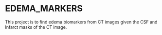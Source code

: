 # EDEMA_MARKERS
This project is to find edema biomarkers from CT images given the CSF and Infarct masks of the CT image.
